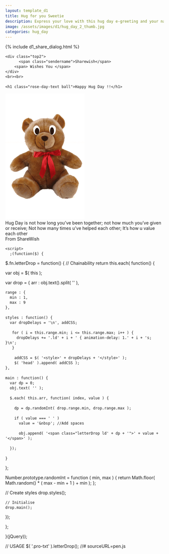 ```yaml
---
layout: template_d1
title: Hug for you Sweetie
description: Express your love with this hug day e-greeting and your name
image: /assets/images/d1/hug_day_2_thumb.jpg
categories: hug_day
---
```

<body class="hg-day-body" style="overflow-x: hidden; background-attachment: fixed;background-size: cover;">
  {% include d1_share_dialog.html %}
    
    <div class="top2">
          <span class="sendername">Sharewish</span>
        <span> Wishes You </span>
    </div>
    <br><br>
  
    <h1 class="rose-day-text ball">Happy Hug Day !!</h1>
    
  <img src="/assets/images/d1/hug-day-2.gif">
      <div class="pro-txt hug-day-txt">
         Hug Day is not how long you’ve been together;
 not how much you’ve given or receive;
 Not how many times u’ve helped each other;
 It’s how u value each other
    </div>
    <div class="pro-last hg-2 ball">
        From <span class="sendername">ShareWish</span>
    </div>
   

    <script>
      ;(function($) {

$.fn.letterDrop = function() {
  // Chainability
  return this.each( function() { 
  
  var obj = $( this );
  
  var drop = {
    arr : obj.text().split( '' ),
    
    range : {
      min : 1,
      max : 9
    },
    
    styles : function() {
      var dropDelays = '\n', addCSS;
      
       for ( i = this.range.min; i <= this.range.max; i++ ) {
         dropDelays += '.ld' + i + ' { animation-delay: 1.' + i + 's; }\n';  
       }
      
        addCSS = $( '<style>' + dropDelays + '</style>' );
        $( 'head' ).append( addCSS );
    },
    
    main : function() {
      var dp = 0;
      obj.text( '' );
      
      $.each( this.arr, function( index, value ) {

        dp = dp.randomInt( drop.range.min, drop.range.max );
        
        if ( value === ' ' )
          value = '&nbsp'; //Add spaces
        
          obj.append( '<span class="letterDrop ld' + dp + '">' + value + '</span>' );
        
      });
          
    }
  };
   
  Number.prototype.randomInt = function ( min, max ) {
    return Math.floor( Math.random() * ( max - min + 1 ) + min );
  };
  
  
  // Create styles
  drop.styles();


    // Initialise
    drop.main();
  });

};

}(jQuery));


// USAGE
$( '.pro-txt' ).letterDrop();
      //# sourceURL=pen.js
    </script>



    
    
</body>
